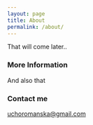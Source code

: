 ```yaml
---
layout: page
title: About
permalink: /about/
---
```


That will come later..

### More Information

And also that

### Contact me

[uchoromanska@gmail.com](mailto:uchoromanska@gmail.com)
